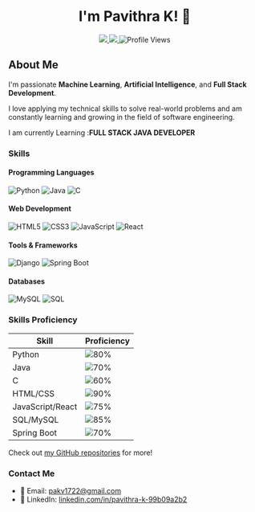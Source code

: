 <h1 align="center"><b>I'm Pavithra K! 👋 </b></h1>

<p align="center">
  <a href="https://www.linkedin.com/in/pavithra-k-99b09a2b2">
    <img src="https://img.shields.io/badge/LinkedIn-Pavithra_K-blue?logo=linkedin&style=for-the-badge" />
  </a>
  <a href="https://github.com/pavithrak17">
    <img src="https://img.shields.io/badge/GitHub-pavithrak17-lightgrey?logo=github&style=for-the-badge" />
  </a>
  <img src="https://komarev.com/ghpvc/?username=pavithrak17&color=blue&style=flat-square" alt="Profile Views" />
</p>

## About Me

I'm passionate **Machine Learning**, **Artificial Intelligence**, and **Full Stack Development**. 

I love applying my technical skills to solve real-world problems and am constantly learning and growing in the field of software engineering.

I am currently Learning :**FULL STACK JAVA DEVELOPER**

### Skills

#### Programming Languages
![Python](https://img.shields.io/badge/-Python-FFD43B?style=flat-square&logo=python&logoColor=darkgreen) 
![Java](https://img.shields.io/badge/-Java-007396?style=flat-square&logo=java&logoColor=white) 
![C](https://img.shields.io/badge/-C-00599C?style=flat-square&logo=c&logoColor=white)

#### Web Development
![HTML5](https://img.shields.io/badge/-HTML5-E34F26?style=flat-square&logo=html5&logoColor=white) 
![CSS3](https://img.shields.io/badge/-CSS3-1572B6?style=flat-square&logo=css3) 
![JavaScript](https://img.shields.io/badge/-JavaScript-F7DF1E?style=flat-square&logo=javascript&logoColor=black) 
![React](https://img.shields.io/badge/-React-61DAFB?style=flat-square&logo=react&logoColor=black)

#### Tools & Frameworks
![Django](https://img.shields.io/badge/-Django-092E20?style=flat-square&logo=django)
![Spring Boot](https://img.shields.io/badge/-Spring_Boot-6DB33F?style=flat-square&logo=springboot&logoColor=white)

#### Databases
![MySQL](https://img.shields.io/badge/-MySQL-4479A1?style=flat-square&logo=mysql&logoColor=white)
![SQL](https://img.shields.io/badge/-SQL-CC2927?style=flat-square&logo=MicrosoftSQLServer&logoColor=white)

### Skills Proficiency

| Skill               | Proficiency                                          |
|---------------------|------------------------------------------------------|
| Python              | ![80%](https://img.shields.io/badge/Proficiency-80%25-brightgreen)  |
| Java                | ![70%](https://img.shields.io/badge/Proficiency-70%25-yellowgreen) |
| C                   | ![60%](https://img.shields.io/badge/Proficiency-60%25-yellow)      |
| HTML/CSS            | ![90%](https://img.shields.io/badge/Proficiency-90%25-brightgreen) |
| JavaScript/React    | ![75%](https://img.shields.io/badge/Proficiency-75%25-yellowgreen) |
| SQL/MySQL           | ![85%](https://img.shields.io/badge/Proficiency-85%25-brightgreen) |
| Spring Boot         | ![70%](https://img.shields.io/badge/Proficiency-70%25-yellowgreen) |



Check out [my GitHub repositories](https://github.com/pavithrak17?tab=repositories) for more!


### Contact Me

- 📧 Email: [pakv1722@gmail.com](mailto:pavithrak1743@gmail.com)
- 💼 LinkedIn: [linkedin.com/in/pavithra-k-99b09a2b2](https://www.linkedin.com/in/pavithra-k-99b09a2b2)

